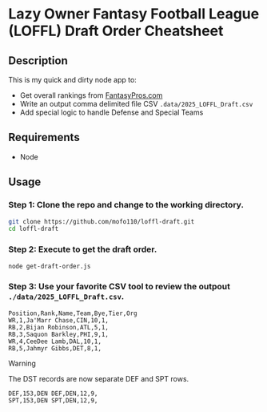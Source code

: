# Lazy Owner Fantasy Football League (LOFFL) Draft Order Cheatsheet

## Description

This is my quick and dirty node app to:

* Get overall rankings from [FantasyPros.com](https://www.fantasypros.com)
* Write an output comma delimited file CSV `.data/2025_LOFFL_Draft.csv`
* Add special logic to handle Defense and Special Teams

## Requirements

* Node

## Usage

### Step 1: Clone the repo and change to the working directory.

```bash
git clone https://github.com/mofo110/loffl-draft.git
cd loffl-draft
```
### Step 2: Execute to get the draft order.

```bash
node get-draft-order.js
```

### Step 3: Use your favorite CSV tool to review the outpout `./data/2025_LOFFL_Draft.csv`.

```console
Position,Rank,Name,Team,Bye,Tier,Org
WR,1,Ja'Marr Chase,CIN,10,1,
RB,2,Bijan Robinson,ATL,5,1,
RB,3,Saquon Barkley,PHI,9,1,
WR,4,CeeDee Lamb,DAL,10,1,
RB,5,Jahmyr Gibbs,DET,8,1,
```

> [!WARNING]
> The DST records are now separate DEF and SPT rows.

```console
DEF,153,DEN DEF,DEN,12,9,
SPT,153,DEN SPT,DEN,12,9,
```